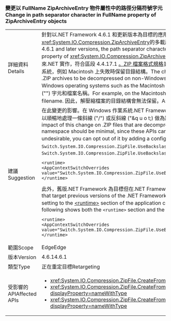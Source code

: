 ### <a name="change-in-path-separator-character-in-fullname-property-of-ziparchiveentry-objects"></a><span data-ttu-id="90438-101">變更以 FullName ZipArchiveEntry 物件屬性中的路徑分隔符號字元</span><span class="sxs-lookup"><span data-stu-id="90438-101">Change in path separator character in FullName property of ZipArchiveEntry objects</span></span>

|   |   |
|---|---|
|<span data-ttu-id="90438-102">詳細資料</span><span class="sxs-lookup"><span data-stu-id="90438-102">Details</span></span>|<span data-ttu-id="90438-103">針對以.NET Framework 4.6.1 和更新版本為目標的應用程式，路徑分隔符號字元已從一個反斜線 (&quot;&quot;) 成正斜線 (&quot;/&quot;) 中<xref:System.IO.Compression.ZipArchiveEntry.FullName>屬性<xref:System.IO.Compression.ZipArchiveEntry>的多載所建立的物件<xref:System.IO.Compression.ZipFile.CreateFromDirectory%2A>方法。</span><span class="sxs-lookup"><span data-stu-id="90438-103">For apps that target the .NET Framework 4.6.1 and later versions, the path separator character has changed from a backslash (&quot;&quot;) to a forward slash (&quot;/&quot;) in the <xref:System.IO.Compression.ZipArchiveEntry.FullName> property of <xref:System.IO.Compression.ZipArchiveEntry>  objects created by overloads of the <xref:System.IO.Compression.ZipFile.CreateFromDirectory%2A> method.</span></span> <span data-ttu-id="90438-104">變更帶來.NET 實作，符合區段 4.4.17.1 [。ZIP 檔案格式規格](https://pkware.cachefly.net/webdocs/casestudies/APPNOTE.TXT)並允許。ZIP 封存在非 Windows 系統上要解壓縮。解壓縮 zip 檔案建立應用程式的目標為舊版.NET Framework 在非 Windows 作業系統，例如 Macintosh 上失敗時保留目錄結構。</span><span class="sxs-lookup"><span data-stu-id="90438-104">The change brings the .NET implementation into conformity with section 4.4.17.1 of the [.ZIP File Format Specification](https://pkware.cachefly.net/webdocs/casestudies/APPNOTE.TXT) and allows .ZIP archives to be decompressed on non-Windows systems.Decompressing a zip file created by an app that targets a previous version of the .NET Framework on non-Windows operating systems such as the Macintosh fails to preserve the directory structure.</span></span> <span data-ttu-id="90438-105">例如，macintosh 之外，它會建立一組檔案的檔案名稱串連的目錄路徑，以及任何反斜線 (&quot;&quot;) 字元和檔案名稱。</span><span class="sxs-lookup"><span data-stu-id="90438-105">For example, on the Macintosh, it creates a set of files whose filename concatenates the directory path, along with any backslash (&quot;&quot;) characters, and the filename.</span></span> <span data-ttu-id="90438-106">因此，解壓縮檔案的目錄結構會無法保留。</span><span class="sxs-lookup"><span data-stu-id="90438-106">As a result, the directory structure of decompressed files is not preserved.</span></span>|
|<span data-ttu-id="90438-107">建議</span><span class="sxs-lookup"><span data-stu-id="90438-107">Suggestion</span></span>|<span data-ttu-id="90438-108">在此變更的影響。在 Windows 作業系統.NET Framework 中的應用程式開發介面會被解壓縮的 ZIP 檔案<xref:System.IO?displayProperty=nameWithType>命名空間很小，因為這些 Api 可以順暢地處理一條斜線 (&quot;/&quot;) 或反斜線 (&quot;\&q u o t;) 做為路徑分隔符號字元。如果不需要這項變更，您可以藉由新增組態設定，來選擇不使用[\<執行階段 >](~/docs/framework/configure-apps/file-schema/runtime/runtime-element.md)應用程式組態檔的區段。</span><span class="sxs-lookup"><span data-stu-id="90438-108">The impact of this change on .ZIP files that are decompressed on the Windows operating system by APIs in the .NET Framework <xref:System.IO?displayProperty=nameWithType> namespace should be minimal, since these APIs can seamlessly handle either a slash (&quot;/&quot;) or a backslash (&quot;\&quot;) as the path separator character.If this change is undesirable, you can opt out of it by adding a configuration setting to the [\<runtime>](~/docs/framework/configure-apps/file-schema/runtime/runtime-element.md) section of your application configuration file.</span></span> <span data-ttu-id="90438-109">下列範例會顯示`<runtime>`區段和`Switch.System.IO.Compression.ZipFile.UseBackslash`退出交換器：</span><span class="sxs-lookup"><span data-stu-id="90438-109">The following example shows both the `<runtime>` section and the `Switch.System.IO.Compression.ZipFile.UseBackslash` opt-out switch:</span></span><pre><code class="language-xml">&lt;runtime&gt;&#13;&#10;&lt;AppContextSwitchOverrides value=&quot;Switch.System.IO.Compression.ZipFile.UseBackslash=true&quot; /&gt;&#13;&#10;&lt;/runtime&gt;&#13;&#10;</code></pre><span data-ttu-id="90438-110">此外，舊版.NET Framework 為目標但在.NET Framework 4.6.1 和更新版本上執行的應用程式也可以選擇這種行為加入至組態設定[\<執行階段 >](~/docs/framework/configure-apps/file-schema/runtime/runtime-element.md)應用程式組態檔的區段。</span><span class="sxs-lookup"><span data-stu-id="90438-110">In addition, apps that target previous versions of the .NET Framework but are running on the .NET Framework 4.6.1 and later versions can opt in to this behavior by adding a configuration setting to the [\<runtime>](~/docs/framework/configure-apps/file-schema/runtime/runtime-element.md) section of the application configuration file.</span></span> <span data-ttu-id="90438-111">下圖顯示同時`<runtime>`區段和`Switch.System.IO.Compression.ZipFile.UseBackslash`選擇加入的參數。</span><span class="sxs-lookup"><span data-stu-id="90438-111">The following shows both the `<runtime>` section and the `Switch.System.IO.Compression.ZipFile.UseBackslash` opt-in switch.</span></span><pre><code class="language-xml">&lt;runtime&gt;&#13;&#10;&lt;AppContextSwitchOverrides value=&quot;Switch.System.IO.Compression.ZipFile.UseBackslash=false&quot; /&gt;&#13;&#10;&lt;/runtime&gt;&#13;&#10;</code></pre>|
|<span data-ttu-id="90438-112">範圍</span><span class="sxs-lookup"><span data-stu-id="90438-112">Scope</span></span>|<span data-ttu-id="90438-113">Edge</span><span class="sxs-lookup"><span data-stu-id="90438-113">Edge</span></span>|
|<span data-ttu-id="90438-114">版本</span><span class="sxs-lookup"><span data-stu-id="90438-114">Version</span></span>|<span data-ttu-id="90438-115">4.6.1</span><span class="sxs-lookup"><span data-stu-id="90438-115">4.6.1</span></span>|
|<span data-ttu-id="90438-116">類型</span><span class="sxs-lookup"><span data-stu-id="90438-116">Type</span></span>|<span data-ttu-id="90438-117">正在重定目標</span><span class="sxs-lookup"><span data-stu-id="90438-117">Retargeting</span></span>|
|<span data-ttu-id="90438-118">受影響的 API</span><span class="sxs-lookup"><span data-stu-id="90438-118">Affected APIs</span></span>|<ul><li><xref:System.IO.Compression.ZipFile.CreateFromDirectory(System.String,System.String)?displayProperty=nameWithType></li><li><xref:System.IO.Compression.ZipFile.CreateFromDirectory(System.String,System.String,System.IO.Compression.CompressionLevel,System.Boolean)?displayProperty=nameWithType></li><li><xref:System.IO.Compression.ZipFile.CreateFromDirectory(System.String,System.String,System.IO.Compression.CompressionLevel,System.Boolean,System.Text.Encoding)?displayProperty=nameWithType></li></ul>|

